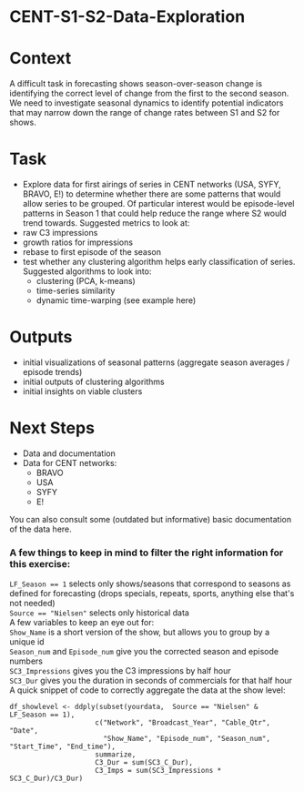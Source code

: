 # CENT-S1-S2-Data-Exploration

# Context

A difficult task in forecasting shows season-over-season change is identifying the correct level of change from the first to the second season. We need to investigate seasonal dynamics to identify potential indicators that may narrow down the range of change rates between S1 and S2 for shows.

# Task

* Explore data for first airings of series in CENT networks (USA, SYFY, BRAVO, E!) to determine whether there are some patterns that would allow series to be grouped. Of particular interest would be episode-level patterns in Season 1 that could help reduce the range where S2 would trend towards. Suggested metrics to look at:
* raw C3 impressions
* growth ratios for impressions
* rebase to first episode of the season
* test whether any clustering algorithm helps early classification of series. Suggested algorithms to look into:
  * clustering (PCA, k-means)
  * time-series similarity
  * dynamic time-warping (see example here)

# Outputs

* initial visualizations of seasonal patterns (aggregate season averages / episode trends)
* initial outputs of clustering algorithms
* initial insights on viable clusters

# Next Steps
* Data and documentation
* Data for CENT networks:
  * BRAVO
  * USA
  * SYFY
  * E!
  
You can also consult some (outdated but informative) basic documentation of the data here.

### A few things to keep in mind to filter the right information for this exercise:

`LF_Season == 1` selects only shows/seasons that correspond to seasons as defined for forecasting (drops specials, repeats, sports, anything else that's not needed)  
`Source == "Nielsen"` selects only historical data  
A few variables to keep an eye out for:  
`Show_Name` is a short version of the show, but allows you to group by a unique id  
`Season_num` and `Episode_num` give you the corrected season and episode numbers  
`SC3_Impressions` gives you the C3 impressions by half hour  
`SC3_Dur` gives you the duration in seconds of commercials for that half hour  
A quick snippet of code to correctly aggregate the data at the show level:  
```
df_showlevel <- ddply(subset(yourdata,  Source == "Nielsen" & LF_Season == 1),  
                     c("Network", "Broadcast_Year", "Cable_Qtr", "Date",  
                       "Show_Name", "Episode_num", "Season_num", "Start_Time", "End_time"),  
                     summarize,   
                     C3_Dur = sum(SC3_C_Dur),  
                     C3_Imps = sum(SC3_Impressions * SC3_C_Dur)/C3_Dur)                     
```
